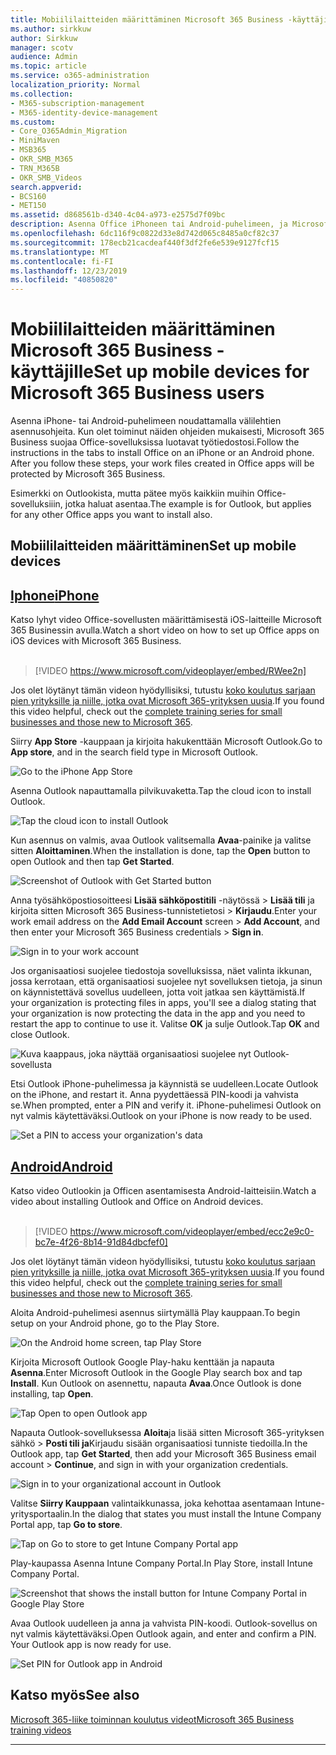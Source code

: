 ```yaml
---
title: Mobiililaitteiden määrittäminen Microsoft 365 Business -käyttäjille
ms.author: sirkkuw
author: Sirkkuw
manager: scotv
audience: Admin
ms.topic: article
ms.service: o365-administration
localization_priority: Normal
ms.collection:
- M365-subscription-management
- M365-identity-device-management
ms.custom:
- Core_O365Admin_Migration
- MiniMaven
- MSB365
- OKR_SMB_M365
- TRN_M365B
- OKR_SMB_Videos
search.appverid:
- BCS160
- MET150
ms.assetid: d868561b-d340-4c04-a973-e2575d7f09bc
description: Asenna Office iPhoneen tai Android-puhelimeen, ja Microsoft 365 Business suojaa työtiedostojasi Office-sovelluksissa.
ms.openlocfilehash: 6dc116f9c0822d33e8d742d065c8485a0cf82c37
ms.sourcegitcommit: 178ecb21cacdeaf440f3df2fe6e539e9127fcf15
ms.translationtype: MT
ms.contentlocale: fi-FI
ms.lasthandoff: 12/23/2019
ms.locfileid: "40850820"
---
```

# <a name="set-up-mobile-devices-for-microsoft-365-business-users"></a><span data-ttu-id="bccfc-103">Mobiililaitteiden määrittäminen Microsoft 365 Business -käyttäjille</span><span class="sxs-lookup"><span data-stu-id="bccfc-103">Set up mobile devices for Microsoft 365 Business users</span></span>

<span data-ttu-id="bccfc-p101">Asenna iPhone- tai Android-puhelimeen noudattamalla välilehtien asennusohjeita. Kun olet toiminut näiden ohjeiden mukaisesti, Microsoft 365 Business suojaa Office-sovelluksissa luotavat työtiedostosi.</span><span class="sxs-lookup"><span data-stu-id="bccfc-p101">Follow the instructions in the tabs to install Office on an iPhone or an Android phone. After you follow these steps, your work files created in Office apps will be protected by Microsoft 365 Business.</span></span>

<span data-ttu-id="bccfc-106">Esimerkki on Outlookista, mutta pätee myös kaikkiin muihin Office-sovelluksiiin, jotka haluat asentaa.</span><span class="sxs-lookup"><span data-stu-id="bccfc-106">The example is for Outlook, but applies for any other Office apps you want to install also.</span></span>
  
## <a name="set-up-mobile-devices"></a><span data-ttu-id="bccfc-107">Mobiililaitteiden määrittäminen</span><span class="sxs-lookup"><span data-stu-id="bccfc-107">Set up mobile devices</span></span>

## <a name="iphonetabiphone"></a>[<span data-ttu-id="bccfc-108">Iphone</span><span class="sxs-lookup"><span data-stu-id="bccfc-108">iPhone</span></span>](#tab/iPhone)
  
<span data-ttu-id="bccfc-109">Katso lyhyt video Office-sovellusten määrittämisestä iOS-laitteille Microsoft 365 Businessin avulla.</span><span class="sxs-lookup"><span data-stu-id="bccfc-109">Watch a short video on how to set up Office apps on iOS devices with Microsoft 365 Business.</span></span><br><br>

> [!VIDEO https://www.microsoft.com/videoplayer/embed/RWee2n] 

<span data-ttu-id="bccfc-110">Jos olet löytänyt tämän videon hyödyllisiksi, tutustu [koko koulutus sarjaan pien yrityksille ja niille, jotka ovat Microsoft 365-yrityksen uusia](https://support.office.com/article/6ab4bbcd-79cf-4000-a0bd-d42ce4d12816).</span><span class="sxs-lookup"><span data-stu-id="bccfc-110">If you found this video helpful, check out the [complete training series for small businesses and those new to Microsoft 365](https://support.office.com/article/6ab4bbcd-79cf-4000-a0bd-d42ce4d12816).</span></span>

<span data-ttu-id="bccfc-111">Siirry **App Store** -kauppaan ja kirjoita hakukenttään Microsoft Outlook.</span><span class="sxs-lookup"><span data-stu-id="bccfc-111">Go to **App store**, and in the search field type in Microsoft Outlook.</span></span>
  
![Go to the iPhone App Store](media/886913de-76e5-4883-8ed0-4eb3ec06188f.png)
  
<span data-ttu-id="bccfc-113">Asenna Outlook napauttamalla pilvikuvaketta.</span><span class="sxs-lookup"><span data-stu-id="bccfc-113">Tap the cloud icon to install Outlook.</span></span>
  
![Tap the cloud icon to install Outlook](media/665e1620-948a-4ab8-b914-dca49530142c.png)
  
<span data-ttu-id="bccfc-115">Kun asennus on valmis, avaa Outlook valitsemalla **Avaa**-painike ja valitse sitten **Aloittaminen**.</span><span class="sxs-lookup"><span data-stu-id="bccfc-115">When the installation is done, tap the **Open** button to open Outlook and then tap **Get Started**.</span></span>
  
![Screenshot of Outlook with Get Started button](media/005bedec-ae50-4d75-b3bb-e7cef9e2561c.png)
  
<span data-ttu-id="bccfc-117">Anna työsähköpostiosoitteesi **Lisää sähköpostitili** -näytössä \> **Lisää tili** ja kirjoita sitten Microsoft 365 Business-tunnistetietosi \> **Kirjaudu**.</span><span class="sxs-lookup"><span data-stu-id="bccfc-117">Enter your work email address on the **Add Email Account** screen \> **Add Account**, and then enter your Microsoft 365 Business credentials \> **Sign in**.</span></span>
  
![Sign in to your work account](media/3cef1fb5-7bec-4d3d-8542-872b731ce19f.png)
  
<span data-ttu-id="bccfc-119">Jos organisaatiosi suojelee tiedostoja sovelluksissa, näet valinta ikkunan, jossa kerrotaan, että organisaatiosi suojelee nyt sovelluksen tietoja, ja sinun on käynnistettävä sovellus uudelleen, jotta voit jatkaa sen käyttämistä.</span><span class="sxs-lookup"><span data-stu-id="bccfc-119">If your organization is protecting files in apps, you'll see a dialog stating that your organization is now protecting the data in the app and you need to restart the app to continue to use it.</span></span> <span data-ttu-id="bccfc-120">Valitse **OK** ja sulje Outlook.</span><span class="sxs-lookup"><span data-stu-id="bccfc-120">Tap **OK** and close Outlook.</span></span> 
  
![Kuva kaappaus, joka näyttää organisaatiosi suojelee nyt Outlook-sovellusta](media/fb4c1c84-b1e9-42e1-8070-c13dcf79fb09.png)
  
<span data-ttu-id="bccfc-122">Etsi Outlook iPhone-puhelimessa ja käynnistä se uudelleen.</span><span class="sxs-lookup"><span data-stu-id="bccfc-122">Locate Outlook on the iPhone, and restart it.</span></span> <span data-ttu-id="bccfc-123">Anna pyydettäessä PIN-koodi ja vahvista se.</span><span class="sxs-lookup"><span data-stu-id="bccfc-123">When prompted, enter a PIN and verify it.</span></span> <span data-ttu-id="bccfc-124">iPhone-puhelimesi Outlook on nyt valmis käytettäväksi.</span><span class="sxs-lookup"><span data-stu-id="bccfc-124">Outlook on your iPhone is now ready to be used.</span></span>
  
![Set a PIN to access your organization's data](media/64f2630b-3164-47a4-9dd6-ca0c29ed5fb3.png)
  
## <a name="androidtabandroid"></a>[<span data-ttu-id="bccfc-126">Android</span><span class="sxs-lookup"><span data-stu-id="bccfc-126">Android</span></span>](#tab/Android)
  
<span data-ttu-id="bccfc-127">Katso video Outlookin ja Officen asentamisesta Android-laitteisiin.</span><span class="sxs-lookup"><span data-stu-id="bccfc-127">Watch a video about installing Outlook and Office on Android devices.</span></span><br><br>

> [!VIDEO https://www.microsoft.com/videoplayer/embed/ecc2e9c0-bc7e-4f26-8b14-91d84dbcfef0] 

<span data-ttu-id="bccfc-128">Jos olet löytänyt tämän videon hyödyllisiksi, tutustu [koko koulutus sarjaan pien yrityksille ja niille, jotka ovat Microsoft 365-yrityksen uusia](https://support.office.com/article/6ab4bbcd-79cf-4000-a0bd-d42ce4d12816).</span><span class="sxs-lookup"><span data-stu-id="bccfc-128">If you found this video helpful, check out the [complete training series for small businesses and those new to Microsoft 365](https://support.office.com/article/6ab4bbcd-79cf-4000-a0bd-d42ce4d12816).</span></span>

<span data-ttu-id="bccfc-129">Aloita Android-puhelimesi asennus siirtymällä Play kauppaan.</span><span class="sxs-lookup"><span data-stu-id="bccfc-129">To begin setup on your Android phone, go to the Play Store.</span></span>
  
![On the Android home screen, tap Play Store](media/93df88e7-c778-40e1-b35e-868ca6e97f6c.png)
  
<span data-ttu-id="bccfc-131">Kirjoita Microsoft Outlook Google Play-haku kenttään ja napauta **Asenna**.</span><span class="sxs-lookup"><span data-stu-id="bccfc-131">Enter Microsoft Outlook in the Google Play search box and tap **Install**.</span></span> <span data-ttu-id="bccfc-132">Kun Outlook on asennettu, napauta **Avaa**.</span><span class="sxs-lookup"><span data-stu-id="bccfc-132">Once Outlook is done installing, tap **Open**.</span></span>
  
![Tap Open to open Outlook app](media/8b4c5937-8875-4b5a-a5b6-b8c6c9cd6240.png)
  
<span data-ttu-id="bccfc-134">Napauta Outlook-sovelluksessa **Aloita**ja lisää sitten Microsoft 365-yrityksen sähkö \> **Posti tili ja**Kirjaudu sisään organisaatiosi tunniste tiedoilla.</span><span class="sxs-lookup"><span data-stu-id="bccfc-134">In the Outlook app, tap **Get Started**, then add your Microsoft 365 Business email account \> **Continue**, and sign in with your organization credentials.</span></span>
  
![Sign in to your organizational account in Outlook](media/18f67c66-4bab-4b99-94bd-080839312e29.png)
  
<span data-ttu-id="bccfc-136">Valitse **Siirry Kauppaan** valintaikkunassa, joka kehottaa asentamaan Intune-yritysportaalin.</span><span class="sxs-lookup"><span data-stu-id="bccfc-136">In the dialog that states you must install the Intune Company Portal app, tap **Go to store**.</span></span>
  
![Tap on Go to store to get Intune Company Portal app](media/a702d712-5622-45dd-a511-b1adaee63071.png)
  
<span data-ttu-id="bccfc-138">Play-kaupassa Asenna Intune Company Portal.</span><span class="sxs-lookup"><span data-stu-id="bccfc-138">In Play Store, install Intune Company Portal.</span></span>
  
![Screenshot that shows the install button for Intune Company Portal in Google Play Store](media/5e0408f2-3f37-44dd-80ed-13ca2ac6df0c.png)
  
<span data-ttu-id="bccfc-p105">Avaa Outlook uudelleen ja anna ja vahvista PIN-koodi. Outlook-sovellus on nyt valmis käytettäväksi.</span><span class="sxs-lookup"><span data-stu-id="bccfc-p105">Open Outlook again, and enter and confirm a PIN. Your Outlook app is now ready for use.</span></span>
  
![Set  PIN for Outlook app in Android](media/edb91afb-f1ed-451a-bc6b-8ccba664e055.png)

## <a name="see-also"></a><span data-ttu-id="bccfc-143">Katso myös</span><span class="sxs-lookup"><span data-stu-id="bccfc-143">See also</span></span>

[<span data-ttu-id="bccfc-144">Microsoft 365-liike toiminnan koulutus videot</span><span class="sxs-lookup"><span data-stu-id="bccfc-144">Microsoft 365 Business training videos</span></span>](https://support.office.com/article/6ab4bbcd-79cf-4000-a0bd-d42ce4d12816)

---
